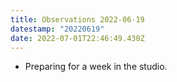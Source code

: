 ```yaml
---
title: Observations 2022-06-19
datestamp: "20220619"
date: 2022-07-01T22:46:49.430Z
---
```

- Preparing for a week in the studio.